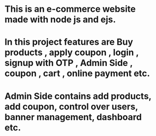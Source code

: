 # This is an e-commerce website made with node js and ejs.
# In this project features are Buy products , apply coupon , login , signup with OTP , Admin Side , coupon , cart , online payment etc.
# Admin Side contains add products, add coupon, control over users, banner management, dashboard etc.
